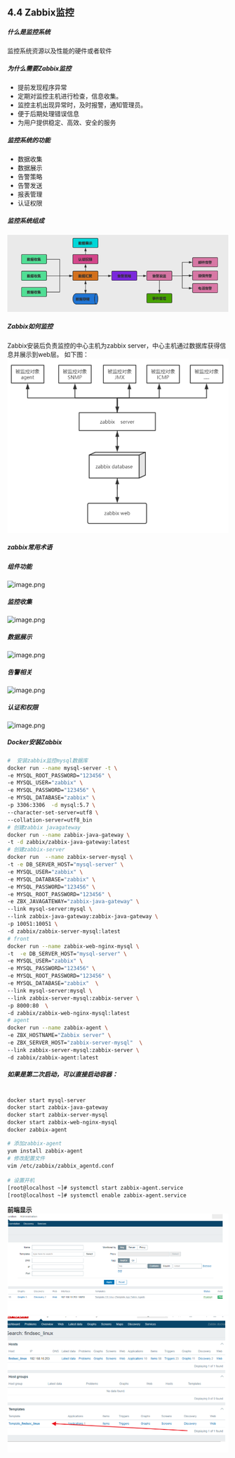 ## 4.4 Zabbix监控
##### 什么是监控系统
监控系统资源以及性能的硬件或者软件
##### 为什么需要Zabbix监控

- 提前发现程序异常
- 定期对监控主机进行检查，信息收集。
- 监控主机出现异常时，及时报警，通知管理员。
- 便于后期处理错误信息
- 为用户提供稳定、高效、安全的服务

##### 监控系统的功能

- 数据收集
- 数据展示
- 告警策略
- 告警发送
- 报表管理
- 认证权限
##### 监控系统组成
![image.png](../../img/1562894788367-05bd77fd-91c6-4e58-93ff-e864830bfc67.png#align=left&display=inline&height=211&name=image.png&originHeight=264&originWidth=763&size=66653&status=done&width=610.4)

##### Zabbix如何监控
Zabbix安装后负责监控的中心主机为zabbix server，中心主机通过数据库获得信息并展示到web层。
如下图：
![image.png](../../img/1562827150370-3ad00229-188e-459b-b64b-161dfc06a1fa.png#align=left&display=inline&height=470&name=image.png&originHeight=587&originWidth=747&size=28753&status=done&width=597.6)

##### zabbix常用术语
##### 组件功能
![image.png](../../img/1562897442488-c88b8bbc-e02d-441d-8ea4-3046d27d48bf.png#align=left&display=inline&height=193&name=image.png&originHeight=241&originWidth=608&size=64807&status=done&width=486.4)
##### 监控收集
![image.png](../../img/1562897415118-bfb7a94b-ee49-4300-bbf6-67f86d00dae0.png#align=left&display=inline&height=190&name=image.png&originHeight=237&originWidth=527&size=38102&status=done&width=421.6)
##### 数据展示
![image.png](../../img/1562897393156-3adc561f-02e1-412d-882f-d79c937a94de.png#align=left&display=inline&height=138&name=image.png&originHeight=173&originWidth=528&size=20685&status=done&width=422.4)
##### 告警相关
![image.png](../../img/1562897369276-53e44b60-d0eb-431a-b03c-b49b030c432e.png#align=left&display=inline&height=204&name=image.png&originHeight=255&originWidth=587&size=49327&status=done&width=469.6)
##### 认证和权限
![image.png](../../img/1562897581996-6bdf0ca3-0ed8-493b-986c-a4e85b5abd1f.png#align=left&display=inline&height=121&name=image.png&originHeight=151&originWidth=547&size=19836&status=done&width=437.6)
##### Docker安装Zabbix


```bash
#  安装zabbix监控mysql数据库
docker run --name mysql-server -t \
-e MYSQL_ROOT_PASSWORD="123456" \
-e MYSQL_USER="zabbix" \
-e MYSQL_PASSWORD="123456" \
-e MYSQL_DATABASE="zabbix" \
-p 3306:3306  -d mysql:5.7 \
--character-set-server=utf8 \
--collation-server=utf8_bin
# 创建zabbix javagateway
docker run --name zabbix-java-gateway \
-t -d zabbix/zabbix-java-gateway:latest
# 创建zabbix-server 
docker run  --name zabbix-server-mysql \
-t -e DB_SERVER_HOST="mysql-server" \
-e MYSQL_USER="zabbix" \
-e MYSQL_DATABASE="zabbix" \
-e MYSQL_PASSWORD="123456" \
-e MYSQL_ROOT_PASSWORD="123456" \
-e ZBX_JAVAGATEWAY="zabbix-java-gateway" \
--link mysql-server:mysql \
--link zabbix-java-gateway:zabbix-java-gateway \
-p 10051:10051 \
-d zabbix/zabbix-server-mysql:latest
# front
docker run --name zabbix-web-nginx-mysql \
-t  -e DB_SERVER_HOST="mysql-server" \
-e MYSQL_USER="zabbix" \
-e MYSQL_PASSWORD="123456" \
-e MYSQL_ROOT_PASSWORD="123456" \
-e MYSQL_DATABASE="zabbix"  \
--link mysql-server:mysql \
--link zabbix-server-mysql:zabbix-server \
-p 8000:80  \
-d zabbix/zabbix-web-nginx-mysql:latest
# agent
docker run --name zabbix-agent \
-e ZBX_HOSTNAME="Zabbix server" \
-e ZBX_SERVER_HOST="zabbix-server-mysql"  \
--link zabbix-server-mysql:zabbix-server \
-d zabbix/zabbix-agent:latest
```
##### 如果是第二次启动，可以直接启动容器：

```bash

docker start mysql-server
docker start zabbix-java-gateway
docker start zabbix-server-mysql
docker start zabbix-web-nginx-mysql
docker zabbix-agent
```

```bash
# 添加zabbix-agent
yum install zabbix-agent
# 修改配置文件
vim /etc/zabbix/zabbix_agentd.conf

# 设置开机
[root@localhost ~]# systemctl start zabbix-agent.service
[root@localhost ~]# systemctl enable zabbix-agent.service
```
**前端显示
![image.png](../../img/1567318391831-fada781e-93e5-4cc4-b7d1-077994f3f69d.png#align=left&display=inline&height=358&name=image.png&originHeight=448&originWidth=986&size=53195&status=done&width=788.8)**
**![image.png](../../img/1567318424377-e9c05bb3-58b1-43c9-a364-474476007a2f.png#align=left&display=inline&height=478&name=image.png&originHeight=598&originWidth=973&size=119318&status=done&width=778.4)**